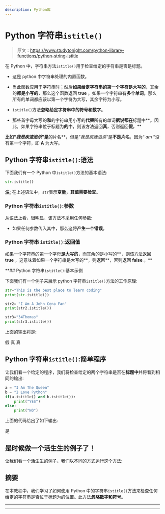 ```yaml
---
description: Python库
---
```


# Python 字符串`istitle()`

> 原文：<https://www.studytonight.com/python-library-functions/python-string-istitle>

在 Python 中，字符串方法`istitle()`用于检查给定的字符串是否是标题。

*   这是 python 中字符串处理的内置函数。

*   当此函数应用于字符串时；然后**如果给定字符串的第一个字符是大写的**，其余的**都是小写的**，那么这个函数返回 **true** 。如果一个字符串有**多个单词**，那么所有的单词都应该以第一个字符为大写，其余字符为小写。

*   `istitle()`方法**忽略给定字符串中的符号和数字**。

*   那些首字母大写的**和**的字符串用小写的**代替**所有的单词**据说都在**标题中**。因此，如果字符串位于标题为**的**中，则该方法返回**真**，否则返回**假**。**

 **比如“*我是疾速追杀*”是**的片名**，但是“*我是疾速追杀*”是**不是片名**，因为“ *am* ”没有第一个字符，即 **A** 为大写。

## Python 字符串`istitle()`:语法

下面我们有一个 Python 中`istitle()`方法的基本语法:

```py
str.istitle()
```

<u>**注:**</u> 在上述语法中，`str`表示**变量，其值需要检查**。

### Python 字符串`istitle()`:参数

从语法上看，很明显，该方法不采用任何参数:

*   如果任何参数传入其中，那么这将**产生一个错误**。

### Python 字符串 `istitle()`:返回值

如果一个字符串的第一个字母**是大写的**，而其余的是小写的**，则该方法返回 **true** ，这意味着如果一个字符串是大写的**，则返回**，否则返回 **false** 。**

 **## Python 字符串`istitle()`:基本示例

下面我们有一个例子来展示 python 字符串`istitle()`方法的工作原理:

```py
str="This is the best place to learn coding"
print(str.istitle())

str2= "I Am A John Cena Fan"
print(str2.istitle())

str3="34Thomas"
print(str3.istitle())
```

上面的输出将是:

假
真
真

## Python 字符串`istitle()`:简单程序

让我们看一个给定的程序，我们将检查给定的两个字符串是否在**标题中**并将看到相同的输出:

```py
a = "I Am The Queen"
b = "I Love Python"
if(a.istitle() and b.istitle()):
    print("YES")
else:
    print("NO")
```

上面的代码给出了如下输出:

是

## 是时候做一个活生生的例子了！

让我们看一个活生生的例子，我们以不同的方式运行这个方法:

## 摘要

在本教程中，我们学习了如何使用 Python 中的字符串`istitle()`方法来检查任何给定的字符串是否位于标题为的位置。此方法**忽略数字和符号**。

* * *

* * *****